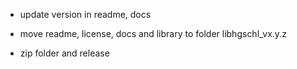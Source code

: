 * update version in readme, docs

* move readme, license, docs and library to folder libhgschl_vx.y.z
* zip folder and release